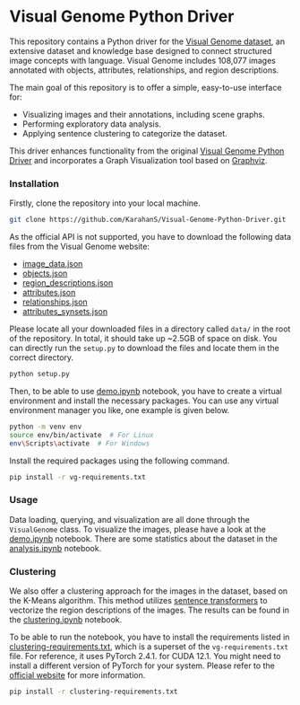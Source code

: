 # Visual Genome Python Driver

This repository contains a Python driver for the [Visual Genome dataset](https://homes.cs.washington.edu/~ranjay/visualgenome/index.html), an extensive dataset and knowledge base designed to connect structured image concepts with language. Visual Genome includes 108,077 images annotated with objects, attributes, relationships, and region descriptions.

The main goal of this repository is to offer a simple, easy-to-use interface for:
- Visualizing images and their annotations, including scene graphs.
- Performing exploratory data analysis.
- Applying sentence clustering to categorize the dataset.

This driver enhances functionality from the original [Visual Genome Python Driver](https://github.com/ranjaykrishna/visual_genome_python_driver) and incorporates a Graph Visualization tool based on [Graphviz](https://github.com/ranjaykrishna/GraphViz).


### Installation

Firstly, clone the repository into your local machine.

```bash
git clone https://github.com/KarahanS/Visual-Genome-Python-Driver.git
```

As the official API is not supported, you have to download the following data files from the Visual Genome website:
- [image_data.json](https://homes.cs.washington.edu/~ranjay/visualgenome/data/dataset/image_data.json.zip)
- [objects.json](https://homes.cs.washington.edu/~ranjay/visualgenome/data/dataset/objects.json.zip)
- [region_descriptions.json](https://homes.cs.washington.edu/~ranjay/visualgenome/data/dataset/region_descriptions.json.zip)
- [attributes.json](https://homes.cs.washington.edu/~ranjay/visualgenome/data/dataset/attributes.json.zip)
- [relationships.json](https://homes.cs.washington.edu/~ranjay/visualgenome/data/dataset/relationships.json.zip)
- [attributes_synsets.json](https://homes.cs.washington.edu/~ranjay/visualgenome/data/dataset/attribute_synsets.json.zip)

Please locate all your downloaded files in a directory called `data/` in the root of the repository. In total, it should take up ~2.5GB of space on disk. You can directly run the `setup.py` to download the files and locate them in the correct directory.

```bash
python setup.py
```

Then, to be able to use [demo.ipynb](https://github.com/KarahanS/Visual-Genome-Python-Driver/blob/main/demo.ipynb) notebook, you have to create a virtual environment and install the necessary packages. You can use any virtual environment manager you like, one example is given below.

```bash
python -m venv env
source env/bin/activate  # For Linux
env\Scripts\activate  # For Windows
```

Install the required packages using the following command.

```bash
pip install -r vg-requirements.txt
```



### Usage

Data loading, querying, and visualization are all done through the `VisualGenome` class. To visualize the images, please have a look at the [demo.ipynb](https://github.com/KarahanS/Visual-Genome-Python-Driver/blob/main/demo.ipynb) notebook. There are some statistics about the dataset in the [analysis.ipynb](https://github.com/KarahanS/Visual-Genome-Python-Driver/blob/main/analysis.ipynb) notebook.


### Clustering

We also offer a clustering approach for the images in the dataset, based on the K-Means algorithm. This method utilizes [sentence transformers](https://sbert.net/) to vectorize the region descriptions of the images. The results can be found in the [clustering.ipynb](https://github.com/KarahanS/Visual-Genome-Python-Driver/blob/main/clustering.ipynb) notebook.

To be able to run the notebook, you have to install the requirements listed in [clustering-requirements.txt](https://github.com/KarahanS/Visual-Genome-Python-Driver/blob/main/clustering-requirements.txt), which is a superset of the `vg-requirements.txt` file. For reference, it uses PyTorch 2.4.1. for CUDA 12.1. You might need to install a different version of PyTorch for your system. Please refer to the [official website](https://pytorch.org/get-started/locally/) for more information. 

```bash
pip install -r clustering-requirements.txt
```